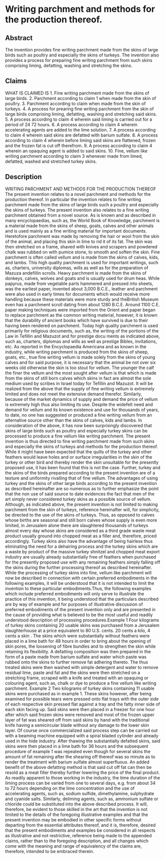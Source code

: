 # Writing parchment and methods for the production thereof.

## Abstract
The invention provides fine writing parchment made from the skins of large birds such as poultry and especially the skins of turkeys. The invention also provides a process for preparing fine writing parchment from such skins comprising liming, defatting, washing and stretching the skins.

## Claims
WHAT IS CLAIMED IS 1. Fine writing parchment made from the skins of large birds. 2. Parchment according to claim 1 when made from the skin of poultry. 3. Parchment according to claim when made from the skin of turkeys. 4. A process for prearing fine writing parchment from the skin of large birds comprising liming, defatting, washing and stretching said skins. 5. A process according to claim 4 wherein said liming is carried out for a period of 24 72 hours. 6. A process according to claim 4 wherein accelerating agents are added to the lime solution. 7. A process according to claim 4 wherein said skins are defatted with barium sulfate. 8. A process according to claim 4 wherein before liming said skins are flattened, frozen and the frozen fat is cut off therefrom. 9. A process according to claim 4 wherein an opaquing agent is added to said skins. 10. Fine, vellum like writing parchment according to claim 3 whenever made from limed, defatted, washed and stretched turkey skins.

## Description
WRITING PARCHMENT AND METHODS FOR THE PRODUCTION THEREOF The present invention relates to a novel parchment and methods for the production thereof. In particular the invention relates to fine writing parchment made from the skins of large birds such a poultry and especially the skins of turkeys. The present invention also relates to a fine writing parchment obtained from a novel source. As is known and as described in many encyclopaedias, such as, the World Book of Knowledge, parchment is a material made from the skins of sheep, goats, calves and other animals and is used mainly as a fine writing material for important documents. Heretofore parchment was made by removing the hair or wool from the skin of the animal, and placing this skin in lime to rid it of its fat. The skin was then stretched on a frame, shaved with knives and scrapers and powdered chalk was rubbed on with pumice stone, to smooth and soften the skin. Fine parchment is often called vellum and is made from the skins of calves, kids, and lambs. This high quality parchment is used for important writings, such as, charters, university diplomas, wills as well as for the preparation of Mazuza andefillin scrolls. Heavy parchment is made from the skins of donkeys, calves, wolves and goats and is usually used for drum heas. While papyrus, made from vegetable parts hammered and pressed into sheets, was the earliest paper, invented about 3,000 B.C.E., leather and parchment were also used in early times for documents which would receive more handling because these materials were more sturdy and theBritish Museum even has a parchment scroll dating from about 1280 B.C.E. Around 1100 C.E. paper making techniques were imported from the Orient and paper began to replace parchment as the common writing material, however, it is known that the durability of ancient books which have survived is due to their having been rendered on parchment. Today high quality parchment is used primarily for religious documents, such as, the writing of the portions of the Law in Tefillin and Mazuzot and for prestige docu ments as indicated above, such as, charters, diplomas and wills as well as prestige Bibles, invitations, etc. As reported in the Encyclopaedia Americana and as known in the industry, while writing parchment is produced from the skins of sheep, goats, etc., true fine writing vellum is made solely from the skins of young calves and for said purpose, it is necessary that the animal be not over six weeks old otherwise the skin is too stout for vellum. The younger the calf the finer the vellum and the most sought after vellum is that which is made from the skins of still born calves which skins in fact are almost the sole medium used by scribes in Israel today for Tefillin and Mazuzot. It will be realized from the above that the supply of fine writing vellum is extremely limited and does not meet the extensive demand therefor. Similarly, because of the market dynamics of supply and demand the price of vellum is extremely high thus also limiting its use. Despite the widefelt need and demand for vellum and its known existence and use for thousands of years, to date, no one has suggested or produced a fine writing vellum from an alternative source other than the skins of calves, kids and lambs. In consideration of the above, it has now been surprisingly discovered that skins of large birds such as poultry and especially turkey skins can be processed to produce a fine vellum like writing parchment. The present invention is thus directed to fine writing parchment made from such skins and especially the skins of turkeys and methods for the production thereof. While it might have been expected that the quills of the turkey and other feathers would leave holes and or surface irregularities in the skin of the turkey or other bird and thereby render the skin unsuitable for the presently proposed use, it has been found that this is not the case. Further, turkey and the skins of the birds prepared according to the present invention are of a texture and uniformity rivalling that of fine vellum. The advantages of using turkey and the skins of other large birds according to the present invention as described hereinafter are so numerous as to further emphasize the point that the non use of said source to date evidences the fact that men of the art simply never considered turkey skins as a possible source of vellum. Although, as indicated above, the present invention is not limited to making parchment from the skin of turkeys, reference hereinafter will, for simplicity, be directed to the use of the skins of turkeys. Thus, as opposed to calves whose births are seasonal and still born calves whose supply is even more limited, in Jerusalem alone there are slaughtered thousands of turkeys almost every day whose skins are considered as a third grade waste meat product usually ground into chopped meat as a filler and, therefore, priced accordingly. Turkey skins also have the advantage of being hairless thus eliminating the need for a dehairing process and the turkey skins which are a waste by product of the massive turkey shnitzel and chopped meat export industry are usually already substantially free of feathers when purchased for the presently proposed use with any remaining feathers simply falling off the skins during the further processing thereof as described hereinafter. While the processing of turkey skins into fine, vellum like parchment will now be described in connection with certain preferred embodiments in the following examples, it will be understood that it is not intended to limit the invention to these particular embodiments.Thus, the following examples which include preferred embodiments will only serve to illustrate the practice of this invention, it being understood that the particulars described are by way of example and for purposes of illustrative discussion of preferred embodiments of the present invention only and are presented in the cause of providing what is believed to be the most useful and readily understood description of processing procedures.Example 1 Four kilograms of turkey skins containing 20 usable skins was purchased from a Jerusalem slaughterhouse at a price equivalent to 80 U.S. cents. 20 cents a kilo, 4 cents a skin . The skins which were substantially without feathers were placed in a lime bath for 48 hours in order to bring about the opening of skin pores, the loosening of fibre bundles and to strengthen the skin while retaining its flexibility. A defatting composition was then prepared in the form of a paste made from barium sulfate and water which paste was rubbed onto the skins to further remove fat adhering thereto. The thus treated skins were then washed with simple detergent and water to remove residual lime, paste and fat and the skins were then stretched on a stretching frame, scraped with a knife and treated with an opaquing or colouring agent, such as, chalk or dye to produce a fine vellum like writing parchment. Example 2 Two kilograms of turkey skins containing 11 usable skins were purchased as in example 1. These skins however, after being examined for possible tears were pressed onto flat trays with the outer side of each respective skin pressed flat against a tray and the fatty inner side of each skin facing up. Said skins were then placed in a freezer for one hour after which said frozen skins were removed and most of the frozen upper layer of fat was sheared off from said skins by hand with the traditional knife having a semicircular blade without any damage to the lower skin layer. Of course once commercialized said process step can be carried out with a beaming machine equipped with a spiral bladed cylinder and already used in the hide industry. After thawing the substantially defatted skins, said skins were then placed in a lime bath for 36 hours and the subsequent procedure of example 1 was repeated even though for several skins the amount of fat remaining after the shearing off thereof was so minute as to render the treatment with barium sulfate almost superfluous. An added benefit of the above defatting method is that said cut off fat can then be resold as a meat filler thereby further lowering the price of the final product. As readily apparent to those working in the industry, the time duration of the liming process can be varied from one to several days, e.g. from about 34 to 72 hours depending on the lime concentration and the use of accelerating agents, such as, sodium sulfide, dimethylamine, sulphydrate and cyanide salts. Similarly, deliming agents, such as, ammonium sulfate or chloride could be substituted into the above described process. It will, therefore, be evident to those skilled in the art that the invention is not limited to the details of the foregoing illustrative examples and that the present invention may be embodied in other specific forms without departing from the essential attributes thereof, and it is, therefore, desired that the present embodiments and examples be considered in all respects as illustrative and not restrictive, reference being made to the appended claims, rather than to the foregoing description, and all changes which come with the meaning and range of equivalency of the claims are, therefore, intended to be embraced therein.